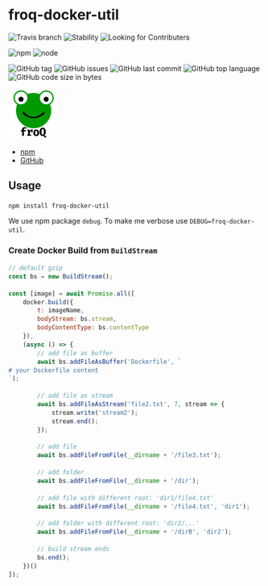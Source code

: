 # froq-docker-util

![Travis branch](https://img.shields.io/travis/DaAitch/froq/master.png?style=flat-square)
![Stability](https://img.shields.io/badge/Stability-experimental-orange.png?style=flat-square)
![Looking for Contributers](https://img.shields.io/badge/Looking%20for-Contributers-green.png?style=flat-square)

![npm](https://img.shields.io/npm/v/froq-docker-util.png?style=flat-square)
![node](https://img.shields.io/node/v/froq-docker-util.png?style=flat-square)

![GitHub tag](https://img.shields.io/github/tag/DaAitch/froq.png?style=flat-square)
![GitHub issues](https://img.shields.io/github/issues/DaAitch/froq.png?style=flat-square)
![GitHub last commit](https://img.shields.io/github/last-commit/DaAitch/froq.png?style=flat-square)
![GitHub top language](https://img.shields.io/github/languages/top/DaAitch/froq.png?style=flat-square)
![GitHub code size in bytes](https://img.shields.io/github/languages/code-size/DaAitch/froq.png?style=flat-square)

<img src="froq.png" width="100" alt="froQ logo" />

- [npm](https://www.npmjs.com/package/froq-docker-util)
- [GitHub](https://github.com/DaAitch/froq/tree/master/packages/froq-docker-util)

## Usage

`npm install froq-docker-util`

We use npm package `debug`. To make me verbose use `DEBUG=froq-docker-util`.


### Create Docker Build from `BuildStream`

```js
// default gzip
const bs = new BuildStream();

const [image] = await Promise.all([
    docker.build({
        t: imageName,
        bodyStream: bs.stream,
        bodyContentType: bs.contentType
    }),
    (async () => {
        // add file as buffer
        await bs.addFileAsBuffer('Dockerfile', `
# your Dockerfile content
`);

        // add file as stream
        await bs.addFileAsStream('file2.txt', 7, stream => {
            stream.write('stream2');
            stream.end();
        });

        // add file
        await bs.addFileFromFile(__dirname + '/file3.txt');

        // add folder
        await bs.addFileFromFile(__dirname + '/dir');

        // add file with different root: 'dir1/file4.txt'
        await bs.addFileFromFile(__dirname + '/file4.txt', 'dir1');

        // add folder with different root: 'dir2/...'
        await bs.addFileFromFile(__dirname + '/dirB', 'dir2');

        // build stream ends
        bs.end();
    })()
]);
```
